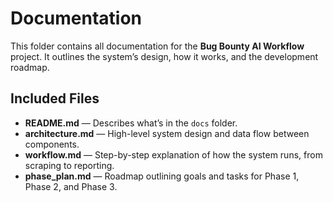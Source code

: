 # Documentation

This folder contains all documentation for the **Bug Bounty AI Workflow** project. It outlines the system’s design, how it works, and the development roadmap.

## Included Files

- **README.md** — Describes what’s in the `docs` folder.
- **architecture.md** — High-level system design and data flow between components.
- **workflow.md** — Step-by-step explanation of how the system runs, from scraping to reporting.
- **phase_plan.md** — Roadmap outlining goals and tasks for Phase 1, Phase 2, and Phase 3.
